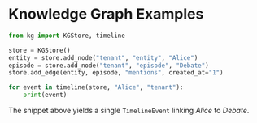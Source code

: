 # Knowledge Graph Examples

```python
from kg import KGStore, timeline

store = KGStore()
entity = store.add_node("tenant", "entity", "Alice")
episode = store.add_node("tenant", "episode", "Debate")
store.add_edge(entity, episode, "mentions", created_at="1")

for event in timeline(store, "Alice", "tenant"):
    print(event)
```

The snippet above yields a single `TimelineEvent` linking *Alice* to *Debate*.
